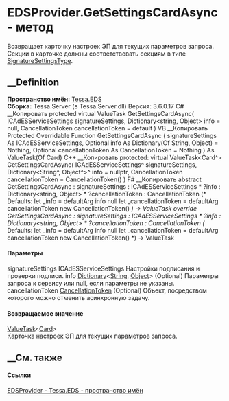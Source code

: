 # EDSProvider.GetSettingsCardAsync - метод
Возвращает карточку настроек ЭП для текущих параметров запроса. Секции в
карточке должны соответствовать секциям в типе
[SignatureSettingsType](F_Tessa_Platform_EDS_SignatureHelper_SignatureSettingsType.htm).
## __Definition
 **Пространство имён:** [Tessa.EDS](N_Tessa_EDS.htm)  
 **Сборка:** Tessa.Server (в Tessa.Server.dll) Версия: 3.6.0.17
C# __Копировать
     protected virtual ValueTask<Card> GetSettingsCardAsync(
    	ICAdESServiceSettings signatureSettings,
    	Dictionary<string, Object> info = null,
    	CancellationToken cancellationToken = default
    )
VB __Копировать
     Protected Overridable Function GetSettingsCardAsync ( 
    	signatureSettings As ICAdESServiceSettings,
    	Optional info As Dictionary(Of String, Object) = Nothing,
    	Optional cancellationToken As CancellationToken = Nothing
    ) As ValueTask(Of Card)
C++ __Копировать
     protected:
    virtual ValueTask<Card^> GetSettingsCardAsync(
    	ICAdESServiceSettings^ signatureSettings, 
    	Dictionary<String^, Object^>^ info = nullptr, 
    	CancellationToken cancellationToken = CancellationToken()
    )
F# __Копировать
     abstract GetSettingsCardAsync : 
            signatureSettings : ICAdESServiceSettings * 
            ?info : Dictionary<string, Object> * 
            ?cancellationToken : CancellationToken 
    (* Defaults:
            let _info = defaultArg info null
            let _cancellationToken = defaultArg cancellationToken new CancellationToken()
    *)
    -> ValueTask<Card> 
    override GetSettingsCardAsync : 
            signatureSettings : ICAdESServiceSettings * 
            ?info : Dictionary<string, Object> * 
            ?cancellationToken : CancellationToken 
    (* Defaults:
            let _info = defaultArg info null
            let _cancellationToken = defaultArg cancellationToken new CancellationToken()
    *)
    -> ValueTask<Card> 
#### Параметры
signatureSettings ICAdESServiceSettings
    Настройки подписания и проверки подписи.
info
[Dictionary](https://learn.microsoft.com/dotnet/api/system.collections.generic.dictionary-2)<[String](https://learn.microsoft.com/dotnet/api/system.string),
[Object](https://learn.microsoft.com/dotnet/api/system.object)> (Optional)
    Параметры запроса к сервису или null, если параметры не указаны.
cancellationToken
[CancellationToken](https://learn.microsoft.com/dotnet/api/system.threading.cancellationtoken)
(Optional)
    Объект, посредством которого можно отменить асинхронную задачу.
#### Возвращаемое значение
[ValueTask](https://learn.microsoft.com/dotnet/api/system.threading.tasks.valuetask-1)<[Card](T_Tessa_Cards_Card.htm)>  
Карточка настроек ЭП для текущих параметров запроса.
##  __См. также
#### Ссылки
[EDSProvider - ](T_Tessa_EDS_EDSProvider.htm)
[Tessa.EDS - пространство имён](N_Tessa_EDS.htm)
